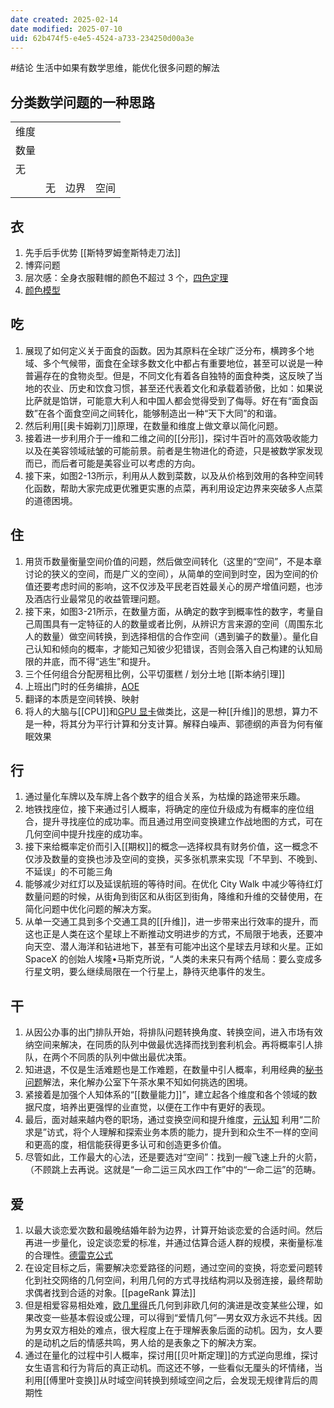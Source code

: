 ```yaml
---
date created: 2025-02-14
date modified: 2025-07-10
uid: 62b474f5-e4e5-4524-a733-234250d00a3e
---
```


#结论 生活中如果有数学思维，能优化很多问题的解法

## 分类数学问题的一种思路

|     |     |     |     |
| --- | --- | --- | --- |
| 维度  |     |     |     |
| 数量  |     |     |     |
| 无   |     |     |     |
|     | 无   | 边界  | 空间  |

## 衣

1. 先手后手优势  [[斯特罗姆奎斯特走刀法]]
2. 博弈问题
3. 层次感：全身衣服鞋帽的颜色不超过 3 个，[四色定理](四色定理.md)
4. [颜色模型](颜色模型.md)


## 吃
1. 展现了如何定义关于面食的函数。因为其原料在全球广泛分布，横跨多个地域、多个气候带，面食在全球多数文化中都占有重要地位，甚至可以说是一种普遍存在的食物炎型。但是，不同文化有着各自独特的面食种类，这反映了当地的农业、历史和饮食习惯，甚至还代表着文化和承载着骄傲，比如：如果说比萨就是馅饼，可能意大利人和中国人都会觉得受到了侮辱。好在有“面食函数”在各个面食空间之间转化，能够制造出一种“天下大同”的和谐。
2. 然后利用[[奥卡姆剃刀]]原理，在数量和维度上做文章以简化问题。
3. 接着进一步利用介于一维和二维之间的[[分形]]，探讨牛百叶的高效吸收能力以及在美容领域祛皱的可能前景。前者是生物进化的奇迹，只是被数学家发现而已，而后者可能是美容业可以考虑的方向。
4. 接下来，如图2-13所示，利用从人数到菜数，以及从价格到效用的各种空间转化函数，帮助大家完成更优雅更实惠的点菜，再利用设定边界来突破多人点菜的道德困境。

## 住
1. 用货币数量衡量空间价值的问题，然后做空间转化（这里的“空间”，不是本章讨论的狭义的空间，而是广义的空间），从简单的空间到时空，因为空间的价值还要考虑时间的影响，这不仅涉及平民老百姓最关心的房产增值问题，也涉及酒店行业最常见的收益管理问题。
2. 接下来，如图3-21所示，在数量方面，从确定的数字到概率性的数字，考量自己周围具有一定特征的人的数量或者比例，从辨识方言来源的空间（周围东北人的数量）做空间转换，到选择相信的合作空间（遇到骗子的数量）。量化自己认知和倾向的概率，才能知己知彼少犯错误，否则会落入自己构建的认知局限的井底，而不得“逃生”和提升。
3. 三个任何组合分配房租比例，公平切蛋糕 / 划分土地  [[斯本纳引理]]
4. 上班出门时的任务编排，[AOE](AOE.md)
5. 翻译的本质是空间转换、映射
6. 将人的大脑与[[CPU]]和[GPU 显卡](GPU%20显卡.md)做类比，这是一种[[升维]]的思想，算力不是一种，将其分为平行计算和分支计算。解释白噪声、郭德纲的声音为何有催眠效果

## 行

1. 通过量化车牌以及车牌上各个数字的组合关系，为枯燥的路途带来乐趣。
2. 地铁找座位，接下来通过引人概率，将确定的座位升级成为有概率的座位组合，提升寻找座位的成功率。而且通过用空间变换建立作战地图的方式，可在几何空间中提升找座的成功率。
3. 接下来给概率定价而引入[[期权]]的概念—选择权具有财务价值，这一概念不仅涉及数量的变换也涉及空间的变换，买多张机票来实现「不早到、不晚到、不延误」的不可能三角
4. 能够减少对红灯以及延误航班的等待时间。在优化 City Walk 中减少等待红灯数量问题的时候，从街角到街区和从街区到街角，降维和升维的交替使用，在简化问题中优化问题的解决方案。
5. 从单一交通工具到多个交通工具的[[升维]]，进一步带来出行效率的提升，而这也正是人类在这个星球上不断推动文明进步的方式，不局限于地表，还要冲向天空、潜人海洋和钻进地下，甚至有可能冲出这个星球去月球和火星。正如SpaceX 的创始人埃隆•马斯克所说，“人类的未来只有两个结局：要么变成多行星文明，要么继续局限在一个行星上，静待灭绝事件的发生。

## 干
1. 从因公办事的出门排队开始，将排队问题转换角度、转换空间，进入市场有效纳空间来解决，在同质的队列中做最优选择而找到套利机会。再将概率引人排队，在两个不同质的队列中做出最优决策。
2. 知进退，不仅是生活难题也是工作难题，在数量中引人概率，利用经典的[秘书问题](秘书问题.md)解法，来化解办公室下午茶水果不知如何挑选的困境。
3. 紧接着是加强个人知体系的“[[数量能力]]”，建立起各个维度和各个领域的数据尺度，培养出更强悍的业直觉，以便在工作中有更好的表现。
4. 最后，面对越来越内卷的职场，通过变换空间和提升维度，[元认知](元认知.md)   利用“二阶求是”访式，将个人理解和探索业务本质的能力，提升到和众生不一样的空间和更高的度，相信能获得更多认可和创造更多价值。
5. 尽管如此，工作最大的心法，还是要选对“空间”：找到一艘飞速上升的火箭，（不顾跳上去再说。这就是“一命二运三风水四工作”中的“一命二运”的范畴。


## 爱
1. 以最大谈恋爱次数和最晚结婚年龄为边界，计算开始谈恋爱的合适时间。然后再进一步量化，设定谈恋爱的标准，并通过估算合适人群的规模，来衡量标准的合理性。[德雷克公式](德雷克公式.md)
2. 在设定目标之后，需要解决恋爱路径的问题，通过空间的变换，将恋爱问题转化到社交网络的几何空间，利用几何的方式寻找结构洞以及弱连接，最终帮助求偶者找到合适的对象。[[pageRank 算法]]
3. 但是相爱容易相处难，[欧几里得](欧几里得.md)氏几何到非欧几何的演进是改变某些公理，如果改变一些基本假设或公理，可以得到“爱情几何”—男女双方永远不共线。因为男女双方相处的难点，很大程度上在于理解表象后面的动机。因为，女人要的是动机之后的情感共鸣，男人给的是表象之下的解决方案。
4. 通过在量化的过程中引人概率，探讨用[[贝叶斯定理]]的方式逆向思维，探讨女生语言和行为背后的真正动机。而这还不够，一些看似无厘头的坏情绪，当利用[[傅里叶变换]]从时域空间转换到频域空间之后，会发现无规律背后的周期性
